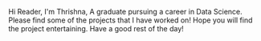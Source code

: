 Hi Reader,
I'm Thrishna, A graduate pursuing a career in Data Science. Please find some of the projects that I have worked on!
Hope you will find the project entertaining.
Have a good rest of the day!
